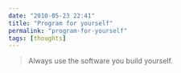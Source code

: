 ```yaml
---
date: "2010-05-23 22:41"
title: "Program for yourself"
permalink: "program-for-yourself"
tags: [thoughts]
---
```


<blockquote class="posterous_short_quote">Always use the software you build yourself.</blockquote>
